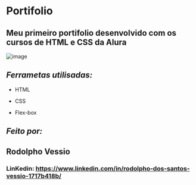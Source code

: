 
# Portifolio
##  Meu primeiro portifolio desenvolvido com os cursos de HTML e CSS da Alura

![image](https://user-images.githubusercontent.com/77756047/211304452-220fedf0-f91b-490f-8a65-a60ce860bc5c.png)

## _Ferrametas utilisadas:_

- HTML

- CSS

- Flex-box

## _Feito por:_

## Rodolpho Vessio

### LinKedin: https://www.linkedin.com/in/rodolpho-dos-santos-vessio-1717b418b/

